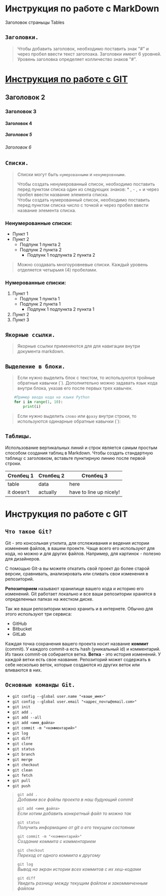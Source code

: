 # Инструкция по работе с MarkDown

Заголовок страныцы Tables

## `Заголовки.`
> Чтобы добавить заголовок, необходимо поставить знак "#"
> и через пробел ввести текст заголоака. Заголовки имеют 6 уровней.
> Уровень заголовка определяет колличество знаков "#".

# [Инструкция по работе с GIT](#инструкция-brпо-работе-с-git)
## Заголовок 2
### Заголовок 3
#### Заголовок 4
##### Заголовок 5
###### Заголовок 6

## `Списки.`
> Списки могут быть `нумерованными` и `ненумеровнными`. 
>
> Чтобы создать ненумерованный список, необходимо поставить перед пунктом списка один из следующих знаков: * , - , +  и через пробел ввести название элемента списка.<br/>
> Чтобы создать нумерованный список, необходимо поставить перед пунктом списка число с точкой и через пробел ввести название элемента списка.

### Ненумерованные списки:
* Пункт 1
* Пункт 2
    - Подпунк 1 пункта 2
    - Подпунк 2 пункта 2
        - Подпунк 1 подпункта 2 пункта 2

> Можно создавать многоуровневые списки. Каждый уровень отделяется четырьмя (4) пробелами.
### Нумерованные списки:
1. Пункт 1
    + Подпунк 1 пункта 1
    + Подпунк 2 пункта 1
        + Подпунк 1 подпункта 2 пункта 1
2. Пункт 2
3. Пункт 3

## `Якорные ссылки. `
> Якорные ссылки применяются для для навигации внутри документа markdown.


## `Выделение в блоки.`
> Если нужно выделить блок с текстом, то используются тройные обратные кавычки (`). Дополнительно можно задавать язык кода внутри блока, указав его после первых трех кавычек.

``` python
    #Пример ввода кода на языке Python 
    for i in range(1, 10):
        print(i)
```
> Если нужно выделить `слово` или `фразу` внутри строки, то используются одинарные обратные кавычки (`):

## `Таблицы.`

Использование вертикальных линий и строк является самым простым способом создания таблиц в Markdown. Чтобы создать стандартную таблицу с заголовком, вставьте пунктирную линию после первой строки.

|Столбец 1   |Столбец 2   |Столбец 3|
|----------|-----------|------------|
|table     |data       |here                |
|it doesn't|actually   |have to line up nicely!|


# Инструкция по работе с GIT

## `Что такое Git?`
Git - это консольная утилита, для отслеживания и ведения истории изменения файлов, в вашем проекте. Чаще всего его используют для кода, но можно и для других файлов. Например, для картинок - полезно для дизайнеров.

С помощью Git-a вы можете откатить свой проект до более старой версии, сравнивать, анализировать или сливать свои изменения в репозиторий.

**Репозиторием** называют хранилище вашего кода и историю его изменений. Git работает локально и все ваши репозитории хранятся в определенных папках на жестком диске.

Так же ваши репозитории можно хранить и в интернете. Обычно для этого используют три сервиса:
- GitHub
- Bitbucket
- GitLab

Каждая точка сохранения вашего проекта носит название **коммит** (commit). У каждого commit-a есть hash (уникальный id) и комментарий. Из таких commit-ов собирается ветка. **Ветка** - это история изменений. У каждой ветки есть свое название. Репозиторий может содержать в себе несколько веток, которые создаются из других веток или вливаются в них.

## `Основные команды Git.`

* `git config --global user.name "<ваше_имя>"`
* `git config --global user.email "<адрес_почты@email.com>"`
* `git init`
* `git add .`
* `git add --all`
* `git add <имя_файла> `
* `git commit -m "<комментарий>"`
* `git log`
* `git diff`
* `git clone`
* `git status`
* `git branch`
* `git merge`
* `git checkout`
* `git clean`
* `git fetch`
* `git pull`
* `git push`


> `git add .`  <br/>_Добавим все файлы проекта в наш будующий commit_ 
> 
> `git add <имя_файла>` <br/>_Если хотим добавить конкретный файл то можно так_
>
> `git status` <br/>_Получить информацию от git о его текущем состоянии_
>
> `git commit -m "<комментарий>"` <br/>_Создание коммита с комментарием_
>
> `git checkout` <br/>_Переход от одного коммита к другому_
>
> `git log` <br/>_Вывод на экран истории всех коммитов с их хеш-кодами_
>
> `git diff` <br/>_Увидеть разницу между текущим файлом и закоммиченным файлом_



